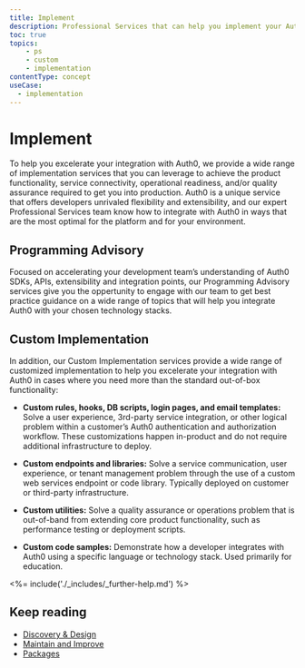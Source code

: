 ```yaml
---
title: Implement
description: Professional Services that can help you implement your Auth0 solution
toc: true
topics:
    - ps
    - custom
    - implementation
contentType: concept
useCase:
  - implementation
---
```

# Implement

To help you excelerate your integration with Auth0, we provide a wide range of implementation services that you can leverage to achieve the product functionality, service connectivity, operational readiness, and/or quality assurance required to get you into production. Auth0 is a unique service that offers developers unrivaled flexibility and extensibility, and our expert Professional Services team know how to integrate with Auth0 in ways that are the most optimal for the platform and for your environment.

## Programming Advisory

Focused on accelerating your development team’s understanding of Auth0 SDKs, APIs, extensibility and integration points, our Programming Advisory services give you the oppertunity to engage with our team to get best practice guidance on a wide range of topics that will help you integrate Auth0 with your chosen technology stacks.   

## Custom Implementation

In addition, our Custom Implementation services provide a wide range of customized implementation to help you excelerate your integration with Auth0 in cases where you need more than the standard out-of-box functionality: 

* **Custom rules, hooks, DB scripts, login pages, and email templates:** Solve a user experience, 3rd-party service integration, or other logical problem within a customer’s Auth0 authentication and authorization workflow. These customizations happen in-product and do not require additional infrastructure to deploy.

* **Custom endpoints and libraries:** Solve a service communication, user experience, or tenant management problem through the use of a custom web services endpoint or code library. Typically deployed on customer or third-party infrastructure.

* **Custom utilities:** Solve a quality assurance or operations problem that is out-of-band from extending core product functionality, such as performance testing or deployment scripts.

* **Custom code samples:** Demonstrate how a developer integrates with Auth0 using a specific language or technology stack. Used primarily for education.

<%= include('./_includes/_further-help.md') %>

## Keep reading

* [Discovery & Design](/services/discover-and-design)
* [Maintain and Improve](/services/maintain-and-improve)
* [Packages](/services/packages)

